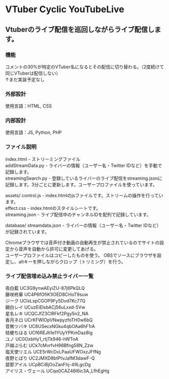 # VTuber Cyclic YouTubeLive

## Vtuberのライブ配信を巡回しながらライブ配信します。  

### 機能  
コメントの30%が特定のVTuber名になるとその配信に切り替わる。（2度続けて同じVTuberは配信しない）  
↑まだ実装予定なし  

### 外部設計  
使用言語：HTML, CSS

### 内部設計  
使用言語：JS, Python, PHP  

### ファイル説明  
index.html - ストリーミングファイル  
addStreamData.py - ライバーの情報（ユーザー名・Twitter IDなど）を手動で記録します。  
streamingSearch.py - 登録しているライバーのライブ配信をstreaming.jsonに記録します。3分ごとに更新します。ユーザープロファイルを使っています。  

assets/
control.js - index.htmlのjsファイルです。ストリームの操作を行っています。  
effect.css - index.htmlのスタイルシートです。  
streaming.json - ライブ配信中のチャンネルIDを配列で記録しています。  

database/
streamdata.json - ライバーの情報（ユーザー名・Twitter IDなど）が記録されています。

Chromeブラウザでは音声付き動画の自動再生が禁止されているのでサイトの設定から音声を自動から許可に変更してあげる。  
ユーザープロファイルはコピーしたものを使う。
OBSでソースにブラウザを設定し、altキーを押しながらクロップ（トリミング）を行う。

### ライブ配信埋め込み禁止ライバー一覧  
夜白藍      UC3G9ynwAEyiZU-87j6PkQLQ  
藤咲柊華    UC4P6fOfiK1lOED8CHoT9suw  
ジーク      UClxLspCGOP9Fy5Dvd7Kc77Q  
錫白レイ    UCuzEiEIsbACj56uLxxd-5Vw  
星名レキ    UCQCJfZ3ClRFkf2Pgy5n2_NA  
香月ネロ    UCrKFWIOpVNwpyzfoTH0w6bQ  
音無ツバキ  UC6USecxNGku4qbOAa6hF1rA  
桔梗ちはる  UCf6REJh1e1YUyYPKmDaz8Ig  
ユノ        UC0OxbHy1_rtjTk946-hWTnA  
戸越ぷらむ  UCk7cMvrfvH98Bfng58N_Zzw  
塩天使リエル UCE5rWcDxLPaaUFWOxzJFfNg  
夜野とばり  UC2JMXD8btPtvJafM3dawF-Q  
碧那アイル  UCpBCiBjOoZanFhj-49LgcDg  
アイリス・ヴェール UCqo0CAZ46l6ic3A_LfhEgHg  